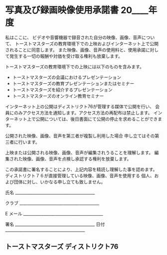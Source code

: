 # 写真及び録画映像使用承諾書 20____年度

私はここに、
ビデオや音響機器で録音された自分の映像、画像、音声について、
トーストマスターズの教育環境下での上映およびインターネット上で公開されることに同意します。
また映像、画像、音声の使用料と、使用承諾に対して発生する一切の報酬や対価を受け取る権利も放棄します。

トーストマスターズの教育環境下での上映には以下のものを含みます。

* トーストマスターズの会議におけるプレゼンテーション
* トーストマスターズの教育プレゼンテーションまたはセミナー
* トーストマスターズを紹介するプレゼンテーション
* トーストマスターズのオンライン教育セミナー

インターネット上の公開はディストリクト76が管理する媒体で公開を行い、
会員にのみアクセス方法を通知します。アクセス方法の再配布は禁止します。
インターネット上で公開については、後日書面にて公開の停止を求めることができます。

公開された映像、画像、音声を第三者が複製し利用した場合
申し立てはその第三者に行います。

上映または公開される映像、画像、音声が編集されうることを理解します。
編集された映像、画像、音声を点検し承認する権利を放棄します。

この承諾書に署名することにより、上記内容を精読し理解した事を認めます。
ディストリクト７６が直接管理している映像、画像、音声を使用する
個人、および団体に対し、いかなる申し立ても致しません。

氏名 \_\_\_\_\_\_\_\_\_\_\_\_\_\_\_\_\_\_\_\_\_\_\_\_\_\_\_\_\_\_\_\_\_\_\_\_\_\_\_\_

クラブ  \_\_\_\_\_\_\_\_\_\_\_\_\_\_\_\_\_\_\_\_\_\_\_\_\_\_\_\_\_\_\_\_\_\_\_\_\_\_\_\_

E メール  \_\_\_\_\_\_\_\_\_\_\_\_\_\_\_\_\_\_\_\_\_\_\_\_\_\_\_\_\_\_\_\_\_\_\_\_\_\_\_\_

署名  \_\_\_\_\_\_\_\_\_\_\_\_\_\_\_\_\_\_\_\_\_\_\_\_\_\_\_\_\_\_\_\_\_\_\_\_\_\_\_\_
日付  \_\_\_\_\_\_\_\_\_\_\_\_\_\_\_\_\_\_\_\_\_\_\_\_\_\_\_\_\_\_\_\_\_\_\_\_\_\_\_\_

## トーストマスターズ ディストリクト76